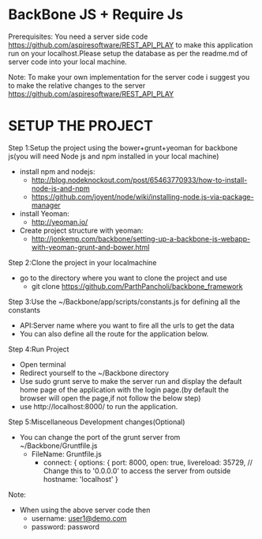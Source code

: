 BackBone JS + Require Js
==========================


Prerequisites:
You need a server side code https://github.com/aspiresoftware/REST_API_PLAY  to make this application run on your localhost.Please setup the database as per the readme.md of server code into your local machine.


Note:
To make your own implementation for the server code i suggest you to make the relative changes to the server https://github.com/aspiresoftware/REST_API_PLAY


SETUP THE PROJECT
==========================


Step 1:Setup the project using the bower+grunt+yeoman for backbone js(you will need Node js and npm installed in your local machine)
* install npm and nodejs:
   * http://blog.nodeknockout.com/post/65463770933/how-to-install-node-js-and-npm
   * https://github.com/joyent/node/wiki/installing-node.js-via-package-manager
* install Yeoman:
   * http://yeoman.io/
* Create project structure with yeoman:
   * http://jonkemp.com/backbone/setting-up-a-backbone-js-webapp-with-yeoman-grunt-and-bower.html


Step 2:Clone the project in your localmachine
* go to the directory where you want to clone the project and use
   * git clone https://github.com/ParthPancholi/backbone_framework


Step 3:Use the ~/Backbone/app/scripts/constants.js for defining all the constants
* API:Server name where you want to fire all the urls to get the data
* You can also define all the route for the application below.


Step 4:Run Project
* Open terminal 
* Redirect yourself to the ~/Backbone directory
* Use sudo grunt serve to make the server run and display the default home page of the application with the login page.(by default the browser will open the page,if not follow the below step)
* use http://localhost:8000/ to run the application.






Step 5:Miscellaneous Development changes(Optional)
* You can change the port of the grunt server from ~/Backbone/Gruntfile.js
   * FileName: Gruntfile.js
      * connect: {
      options: {
        port: 8000,
        open: true,
        livereload: 35729,
        // Change this to '0.0.0.0' to access the server from outside
        hostname: 'localhost'
      }


Note:
* When using the above server code then 
   * username:        user1@demo.com
   * password:        password
